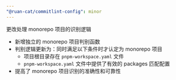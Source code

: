 ```yaml
---
"@ruan-cat/commitlint-config": minor
---
```


更改处理 monorepo 项目的识别逻辑

- 新增独立的 monorepo 项目判别函数
- 判别逻辑更新为：同时满足以下条件时才认定为 monorepo 项目
  - 项目根目录存在 `pnpm-workspace.yaml` 文件
  - `pnpm-workspace.yaml` 文件中提供了有效的 packages 匹配配置
- 提高了 monorepo 项目识别的准确性和可靠性
